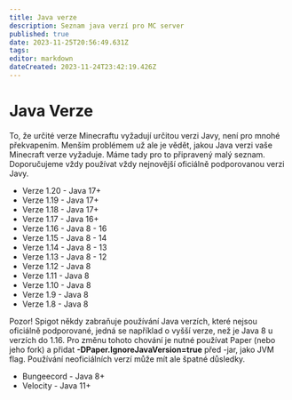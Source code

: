 ```yaml
---
title: Java verze
description: Seznam java verzí pro MC server
published: true
date: 2023-11-25T20:56:49.631Z
tags: 
editor: markdown
dateCreated: 2023-11-24T23:42:19.426Z
---
```


# Java Verze
To, že určité verze Minecraftu vyžadují určitou verzi Javy, není pro mnohé překvapením. Menším problémem už ale je vědět, jakou Java verzi vaše Minecraft verze vyžaduje. Máme tady pro to připravený malý seznam. Doporučujeme vždy používat vždy nejnovější oficiálně podporovanou verzi Javy.

- Verze 1.20 - Java 17+
- Verze 1.19 - Java 17+
- Verze 1.18 - Java 17+
- Verze 1.17 - Java 16+
- Verze 1.16 - Java 8 - 16
- Verze 1.15 - Java 8 - 14
- Verze 1.14 - Java 8 - 13
- Verze 1.13 - Java 8 - 12
- Verze 1.12 - Java 8
- Verze 1.11 - Java 8
- Verze 1.10 - Java 8
- Verze 1.9  - Java 8
- Verze 1.8  - Java 8

Pozor! Spigot někdy zabraňuje používání Java verzích, které nejsou oficiálně podporované, jedná se například o vyšší verze, než je Java 8 u verzích do 1.16. Pro změnu tohoto chování je nutné používat Paper (nebo jeho fork) a přidat **-DPaper.IgnoreJavaVersion=true** před -jar, jako JVM flag. Používání neoficiálních verzí může mít ale špatné důsledky.

- Bungeecord - Java 8+
- Velocity - Java 11+
